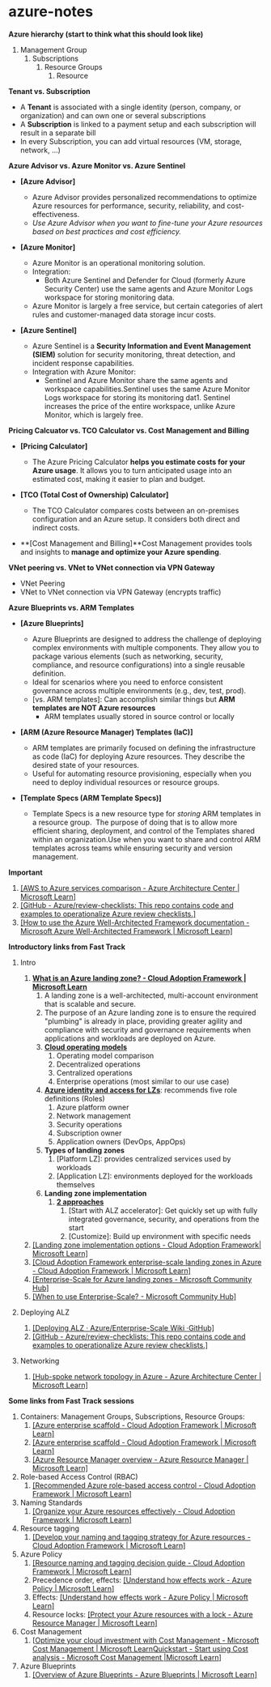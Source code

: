 # azure-notes

**Azure hierarchy (start to think what this should look like)**
1.  Management Group
    1.  Subscriptions
        1.  Resource Groups
            1.  Resource

**Tenant vs. Subscription**
-   A **Tenant** is associated with a single identity (person, company, or organization) and can own one or several subscriptions
-   A **Subscription** is linked to a payment setup and each subscription will result in a separate bill
-   In every Subscription, you can add virtual resources (VM, storage,
    network, \...)

**Azure Advisor vs. Azure Monitor vs. Azure Sentinel**
-   **[Azure Advisor]**
    -   Azure Advisor provides personalized recommendations to optimize Azure resources for performance, security, reliability,
        and cost-effectiveness.
    -   *Use Azure Advisor when you want to fine-tune your Azure resources based on best practices and cost efficiency.*

-   **[Azure Monitor]**
    -   Azure Monitor is an operational monitoring solution.
    -   Integration:
        -   Both Azure Sentinel and Defender for Cloud (formerly Azure Security Center) use the same agents and Azure Monitor Logs workspace for storing monitoring data.
    -   Azure Monitor is largely a free service, but certain categories of alert rules and customer-managed data storage incur costs.

-   **[Azure Sentinel]**
    -   Azure Sentinel is a **Security Information and Event Management (SIEM)** solution for security monitoring, threat detection, and incident response capabilities.
    -   Integration with Azure Monitor:
        -   Sentinel and Azure Monitor share the same agents and workspace capabilities.Sentinel uses the same Azure Monitor Logs workspace for storing its monitoring dat1. Sentinel increases the price of the entire workspace, unlike Azure Monitor, which is largely free.

**Pricing Calcuator vs. TCO Calculator vs. Cost Management and Billing**
-   **[Pricing Calculator]**
    -   The Azure Pricing Calculator **helps you estimate costs for your Azure usage**. It allows you to turn anticipated usage into an estimated cost, making it easier to plan and budget.

-   **[TCO (Total Cost of Ownership) Calculator]**
    -   The TCO Calculator compares costs between an on-premises configuration and an Azure setup. It considers both direct and indirect costs.

-   **[Cost Management and Billing]**Cost Management provides tools and insights to **manage and optimize your Azure spending**.

**VNet peering vs. VNet to VNet connection via VPN Gateway**
-   VNet Peering
-   VNet to VNet connection via VPN Gateway (encrypts traffic)

**Azure Blueprints vs. ARM Templates**
-   **[Azure Blueprints]**
    -   Azure Blueprints are designed to address the challenge of deploying complex environments with multiple components. They allow you to package various elements (such as networking, security, compliance, and resource configurations) into a single reusable definition.
    -   Ideal for scenarios where you need to enforce consistent governance across multiple environments (e.g., dev, test, prod).
    -   [vs. ARM templates]: Can accomplish similar things but **ARM templates are NOT Azure resources**
        -   ARM templates usually stored in source control or locally

-   **[ARM (Azure Resource Manager) Templates (IaC)]**
    -   ARM templates are primarily focused on defining the infrastructure as code (IaC) for deploying Azure resources. They describe the desired state of your resources.
    -   Useful for automating resource provisioning, especially when you need to deploy individual resources or resource groups.

-   **[Template Specs (ARM Template Specs)]**
    - Template Specs is a new resource type for *storing* ARM templates in a resource group.  The purpose of doing that is to allow more efficient sharing, deployment, and control of the Templates shared within an organization.Use when you want to share and control ARM templates across teams while ensuring security and version management.

**Important**
1.  [[AWS to Azure services comparison - Azure Architecture Center \| Microsoft Learn]](https://learn.microsoft.com/en-us/azure/architecture/aws-professional/services)
1.  [[GitHub - Azure/review-checklists: This repo contains code and examples to operationalize Azure review checklists.]](https://github.com/Azure/review-checklists)
1.  [[How to use the Azure Well-Architected Framework documentation - Microsoft Azure Well-Architected Framework \| Microsoft Learn]](https://learn.microsoft.com/en-us/azure/well-architected/what-is-well-architected-framework)

**Introductory links from Fast Track**
1.  Intro
    1.  [**What is an Azure landing zone? - Cloud Adoption Framework \| Microsoft Learn**](https://learn.microsoft.com/en-us/azure/cloud-adoption-framework/ready/landing-zone/)
        1.  A landing zone is a well-architected, multi-account environment that is scalable and secure.
        1. The purpose of an Azure landing zone is to ensure the required "plumbing" is already in place, providing greater agility and compliance with security and governance requirements when applications and workloads are deployed on Azure.
        1. [**Cloud operating models**](https://learn.microsoft.com/en-us/azure/cloud-adoption-framework/operating-model/compare)
             1.  Operating model comparison
             1.  Decentralized operations
             1.  Centralized operations
             1.  Enterprise operations (most similar to our use case)
        1. [**Azure identity and access for LZs**](https://learn.microsoft.com/en-us/azure/architecture/landing-zones/landing-zone-deploy): recommends five role definitions (Roles)
            1.  Azure platform owner
            1.  Network management
            1.  Security operations
            1.  Subscription owner
            1.  Application owners (DevOps, AppOps)
        1.  **Types of landing zones**
            1.  [Platform LZ]: provides centralized services used by workloads
            1.  [Application LZ]: environments deployed for the workloads themselves
        1. **Landing zone implementation**
            1.  [**2 approaches**](https://learn.microsoft.com/en-us/azure/cloud-adoption-framework/ready/landing-zone/implementation-options)
                1. [Start with ALZ accelerator]: Get quickly set up with fully integrated governance, security, and operations from the start
                1. [Customize]: Build up environment with specific needs
    1. [[Landing zone implementation options - Cloud Adoption Framework\| Microsoft Learn]](https://learn.microsoft.com/en-us/azure/cloud-adoption-framework/ready/landing-zone/implementation-options)
    1. [[Cloud Adoption Framework enterprise-scale landing zones in Azure - Cloud Adoption Framework \| Microsoft Learn]](https://learn.microsoft.com/en-us/azure/cloud-adoption-framework/ready/enterprise-scale/implementation)
    1. [[Enterprise-Scale for Azure landing zones - Microsoft Community Hub]](https://techcommunity.microsoft.com/t5/azure-architecture-blog/enterprise-scale-for-azure-landing-zones/ba-p/1576575)
    1. [[When to use Enterprise-Scale? - Microsoft Community Hub]](https://techcommunity.microsoft.com/t5/azure-architecture-blog/when-to-use-enterprise-scale/ba-p/1595710)

1.  Deploying ALZ
    1.  [[Deploying ALZ · Azure/Enterprise-Scale Wiki ·GitHub]](https://github.com/Azure/Enterprise-Scale/wiki/Deploying-ALZ)
    1.  [[GitHub - Azure/review-checklists: This repo contains code and examples to operationalize Azure review checklists.]](https://github.com/Azure/review-checklists)

1.  Networking
    1.  [[Hub-spoke network topology in Azure - Azure Architecture Center \| Microsoft Learn]](https://learn.microsoft.com/en-us/azure/architecture/networking/architecture/hub-spoke?tabs=cli)

**Some links from Fast Track sessions**

1.  Containers: Management Groups, Subscriptions, Resource Groups:
    1.  [[Azure enterprise scaffold - Cloud Adoption Framework \| Microsoft Learn]](https://learn.microsoft.com/en-us/azure/cloud-adoption-framework/resources/migration-with-enterprise-scaffold#azure-management-groups)
    1.  [[Azure enterprise scaffold - Cloud Adoption Framework \| Microsoft Learn]](https://learn.microsoft.com/en-us/azure/cloud-adoption-framework/resources/migration-with-enterprise-scaffold#azure-management-groups)
    1.  [[Azure Resource Manager overview - Azure Resource Manager \| Microsoft Learn]](https://learn.microsoft.com/en-us/azure/azure-resource-manager/management/overview#resource-groups)
1.  Role-based Access Control (RBAC)
    1.  [[Recommended Azure role-based access control - Cloud Adoption Framework \| Microsoft Learn]](https://learn.microsoft.com/en-us/azure/cloud-adoption-framework/ready/considerations/roles)
1.  Naming Standards
    1.  [[Organize your Azure resources effectively - Cloud Adoption Framework \| Microsoft Learn]](https://learn.microsoft.com/en-us/azure/cloud-adoption-framework/ready/azure-setup-guide/organize-resources?tabs=NamingStandards)
1.  Resource tagging
    1.  [[Develop your naming and tagging strategy for Azure resources - Cloud Adoption Framework \| Microsoft Learn]](https://learn.microsoft.com/en-us/azure/cloud-adoption-framework/ready/azure-best-practices/naming-and-tagging)
1.  Azure Policy
    1.  [[Resource naming and tagging decision guide - Cloud Adoption Framework \| Microsoft Learn]](https://learn.microsoft.com/en-us/azure/cloud-adoption-framework/ready/azure-best-practices/resource-naming-and-tagging-decision-guide)
    1.  Precedence order, effects: [[Understand how effects work - Azure Policy \| Microsoft Learn]](https://learn.microsoft.com/en-us/azure/governance/policy/concepts/effects)
    1.  Effects: [[Understand how effects work - Azure Policy \| Microsoft Learn]](https://learn.microsoft.com/en-us/azure/governance/policy/concepts/effects)
    1.  Resource locks: [[Protect your Azure resources with a lock - Azure Resource Manager \| Microsoft Learn]](https://learn.microsoft.com/en-us/azure/azure-resource-manager/management/lock-resources?tabs=json)
1.  Cost Management
    1.  [[Optimize your cloud investment with Cost Management - Microsoft Cost Management \| Microsoft Learn](https://learn.microsoft.com/en-us/azure/cost-management-billing/costs/cost-mgt-best-practices)[Quickstart - Start using Cost analysis - Microsoft Cost Management \|Microsoft Learn](https://learn.microsoft.com/en-us/azure/cost-management-billing/costs/quick-acm-cost-analysis)]
1.  Azure Blueprints
    1.  [[Overview of Azure Blueprints - Azure Blueprints \| Microsoft Learn]](https://learn.microsoft.com/en-us/azure/governance/blueprints/overview)
